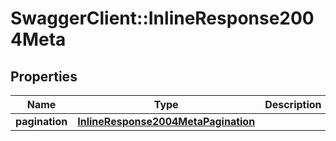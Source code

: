 # SwaggerClient::InlineResponse2004Meta

## Properties
Name | Type | Description | Notes
------------ | ------------- | ------------- | -------------
**pagination** | [**InlineResponse2004MetaPagination**](InlineResponse2004MetaPagination.md) |  | [optional] 


